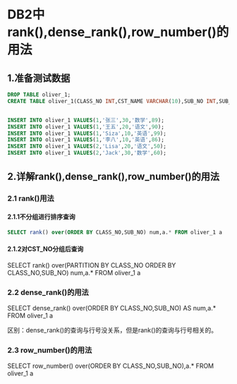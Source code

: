 # DB2中rank(),dense_rank(),row_number()的用法

## 1.准备测试数据

```sql
DROP TABLE oliver_1;
CREATE TABLE oliver_1(CLASS_NO INT,CST_NAME VARCHAR(10),SUB_NO INT,SUB_NAME VARCHAR(20),SCORE int);


INSERT INTO oliver_1 VALUES(1,'张三',30,'数学',89);
INSERT INTO oliver_1 VALUES(1,'王五',20,'语文',90);
INSERT INTO oliver_1 VALUES(1,'Siza',10,'英语',99);
INSERT INTO oliver_1 VALUES(1,'李八',10,'英语',86);
INSERT INTO oliver_1 VALUES(2,'Lisa',20,'语文',50);
INSERT INTO oliver_1 VALUES(2,'Jack',30,'数学',60);
```

## 2.详解rank(),dense_rank(),row_number()的用法

### 2.1 rank()用法

#### 2.1.1不分组进行排序查询

```sql
SELECT rank() over(ORDER BY CLASS_NO,SUB_NO) num,a.* FROM oliver_1 a
``` 

#### 2.1.2对CST_NO分组后查询

SELECT rank() over(PARTITION BY CLASS_NO ORDER BY CLASS_NO,SUB_NO) num,a.* FROM oliver_1 a


 

### 2.2 dense_rank()的用法

SELECT dense_rank() over(ORDER BY CLASS_NO,SUB_NO) AS num,a.* FROM oliver_1 a

区别：dense_rank()的查询与行号没关系，但是rank()的查询与行号相关的。

### 2.3 row_number()的用法

SELECT row_number() over(ORDER BY CLASS_NO,SUB_NO),a.* FROM oliver_1 a
